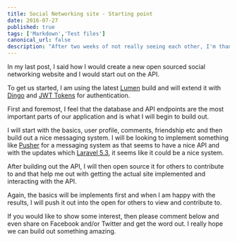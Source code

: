 ```yaml
---
title: Social Networking site - Starting point
date: 2016-07-27
published: true
tags: ['Markdown','Test files']
canonical_url: false
description: "After two weeks of not really seeing each other, I'm thankful that I can spend some time with my wife. She's been very busy pet sitting, and I've been helping her where I can. Due to this, we have had some time away. Although it's nice to spend some time apart, it's also nice to spend quality time together."
---
```


In my last post, I said how I would create a new open sourced social networking website and I would start out on the API.

To get us started, I am using the latest [Lumen](https://lumen.laravel.com) build and will extend it with [Dingo](https://github.com/dingo/api) and [JWT Tokens](https://github.com/tymondesigns/jwt-auth) for authentication.

First and foremost, I feel that the database and API endpoints are the most important parts of our application and is what I will begin to build out.

I will start with the basics, user profile, comments, friendship etc and then build out a nice messaging system. I will be looking to implement something like [Pusher](https://pusher.com/) for a messaging system as that seems to have a nice API and with the updates which [Laravel 5.3](https://laravel.com), it seems like it could be a nice system.

After building out the API, I will then open source it for others to contribute to and that help me out with getting the actual site implemented and interacting with the API.

Again, the basics will be implements first and when I am happy with the results, I will push it out into the open for others to view and contribute to.

If you would like to show some interest, then please comment below and even share on Facebook and/or Twitter and get the word out. I really hope we can build out something amazing.
